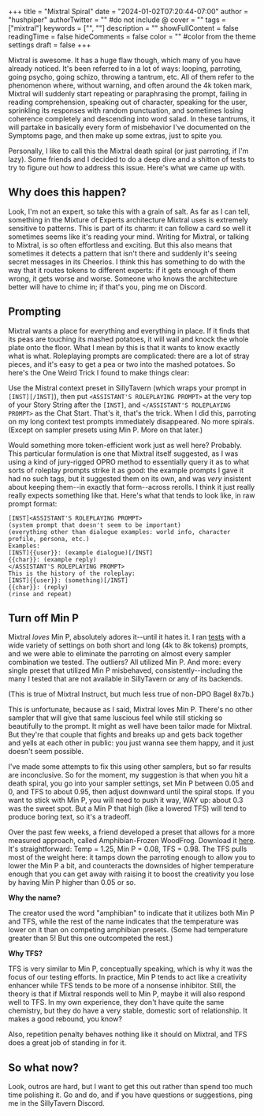 +++
title = "Mixtral Spiral"
date = "2024-01-02T07:20:44-07:00"
author = "hushpiper"
authorTwitter = "" #do not include @
cover = ""
tags = ["mixtral"]
keywords = ["", ""]
description = ""
showFullContent = false
readingTime = false
hideComments = false
color = "" #color from the theme settings
draft = false
+++

Mixtral is awesome. It has a huge flaw though, which many of you have already noticed. It's been referred to in a lot of ways: looping, parroting, going psycho, going schizo, throwing a tantrum, etc. All of them refer to the phenomenon where, without warning, and often around the 4k token mark, Mixtral will suddenly start repeating or paraphrasing the prompt, failing in reading comprehension, speaking out of character, speaking for the user, sprinkling its responses with random punctuation, and sometimes losing coherence completely and descending into word salad. In these tantrums, it will partake in basically every form of misbehavior I've documented on the Symptoms page, and then make up some extras, just to spite you.

Personally, I like to call this the Mixtral death spiral (or just parroting, if I'm lazy). Some friends and I decided to do a deep dive and a shitton of tests to try to figure out how to address this issue. Here's what we came up with.

## Why does this happen?

Look, I'm not an expert, so take this with a grain of salt. As far as I can tell, something in the Mixture of Experts architecture Mixtral uses is extremely sensitive to patterns. This is part of its charm: it can follow a card so well it sometimes seems like it's reading your mind. Writing for Mixtral, or talking to Mixtral, is so often effortless and exciting. But this also means that sometimes it detects a pattern that isn't there and suddenly it's seeing secret messages in its Cheerios. I think this has something to do with the way that it routes tokens to different experts: if it gets enough of them wrong, it gets worse and worse. Someone who knows the architecture better will have to chime in; if that's you, ping me on Discord.

## Prompting

Mixtral wants a place for everything and everything in place. If it finds that its peas are touching its mashed potatoes, it will wail and knock the whole plate onto the floor. What I mean by this is that it wants to know exactly what is what. Roleplaying prompts are complicated: there are a lot of stray pieces, and it's easy to get a pea or two into the mashed potatoes. So here's the One Weird Trick I found to make things clear:

Use the Mistral context preset in SillyTavern (which wraps your prompt in `[INST][/INST]`), then put `<ASSISTANT'S ROLEPLAYING PROMPT>` at the very top of your Story String after the `[INST]`, and `</ASSISTANT'S ROLEPLAYING PROMPT>` as the Chat Start. That's it, that's the trick. When I did this, parroting on my long context test prompts immediately disappeared. No more spirals. (Except on sampler presets using Min P. More on that later.)

Would something more token-efficient work just as well here? Probably. This particular formulation is one that Mixtral itself suggested, as I was using a kind of jury-rigged OPRO method to essentially query it as to what sorts of roleplay prompts strike it as good: the example prompts I gave it had no such tags, but it suggested them on its own, and was _very_ insistent about keeping them--in exactly that form--across rerolls. I think it just really really expects something like that. Here's what that tends to look like, in raw prompt format:

```
[INST]<ASSISTANT'S ROLEPLAYING PROMPT>
(system prompt that doesn't seem to be important)
(everything other than dialogue examples: world info, character profile, persona, etc.)
Examples:
[INST]{{user}}: (example dialogue)[/INST]
{{char}}: (example reply)
</ASSISTANT'S ROLEPLAYING PROMPT>
This is the history of the roleplay:
[INST]{{user}}: (something)[/INST]
{{char}}: (reply)
(rinse and repeat)
```

## Turn off Min P

Mixtral _loves_ Min P, absolutely adores it--until it hates it. I ran [tests](/posts/what-tests) with a wide variety of settings on both short and long (4k to 8k tokens) prompts, and we were able to eliminate the parroting on almost every sampler combination we tested. The outliers? All utilized Min P. And more: every single preset that utilized Min P misbehaved, consistently--including the many I tested that are not available in SillyTavern or any of its backends.

(This is true of Mixtral Instruct, but much less true of non-DPO Bagel 8x7b.)

This is unfortunate, because as I said, Mixtral loves Min P. There's no other sampler that will give that same luscious feel while still sticking so beautifully to the prompt. It might as well have been tailor made for Mixtral. But they're that couple that fights and breaks up and gets back together and yells at each other in public: you just wanna see them happy, and it just doesn't seem possible.

I've made some attempts to fix this using other samplers, but so far results are inconclusive. So for the moment, my suggestion is that when you hit a death spiral, you go into your sampler settings, set Min P between 0.05 and 0, and TFS to about 0.95, then adjust downward until the spiral stops. If you want to stick with Min P, you will need to push it way, WAY up: about 0.3 was the sweet spot. But a Min P that high (like a lowered TFS) will tend to produce boring text, so it's a tradeoff.

Over the past few weeks, a friend developed a preset that allows for a more measured approach, called Amphibian-Frozen WoodFrog. Download it [here](/presets/Amphibian-FrozenWoodFrog.json). It's straightforward: Temp = 1.25, Min P = 0.08, TFS = 0.98. The TFS pulls most of the weight here: it tamps down the parroting enough to allow you to lower the Min P a bit, and counteracts the downsides of higher temperature enough that you can get away with raising it to boost the creativity you lose by having Min P higher than 0.05 or so.

**Why the name?**

The creator used the word "amphibian" to indicate that it utilizes both Min P and TFS, while the rest of the name indicates that the temperature was lower on it than on competing amphibian presets. (Some had temperature greater than 5! But this one outcompeted the rest.)

**Why TFS?**

TFS is very similar to Min P, conceptually speaking, which is why it was the focus of our testing efforts. In practice, Min P tends to act like a creativity enhancer while TFS tends to be more of a nonsense inhibitor. Still, the theory is that if Mixtral responds well to Min P, maybe it will also respond well to TFS. In my own experience, they don't have quite the same chemistry, but they do have a very stable, domestic sort of relationship. It makes a good rebound, you know?

Also, repetition penalty behaves nothing like it should on Mixtral, and TFS does a great job of standing in for it.

## So what now?

Look, outros are hard, but I want to get this out rather than spend too much time polishing it. Go and do, and if you have questions or suggestions, ping me in the SillyTavern Discord.
